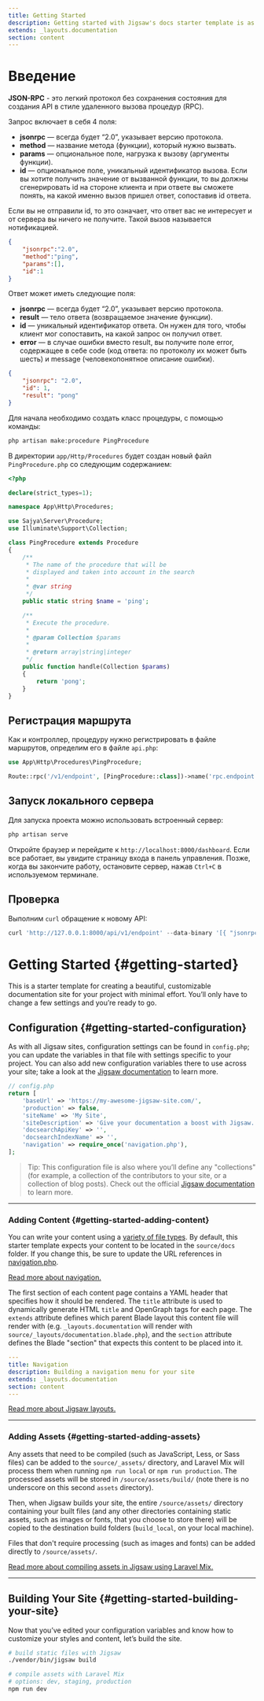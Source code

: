 ```yaml
---
title: Getting Started
description: Getting started with Jigsaw's docs starter template is as easy as 1, 2, 3.
extends: _layouts.documentation
section: content
---
```



# Введение

**JSON-RPC** - это легкий протокол без сохранения состояния для создания API в стиле удаленного вызова процедур (RPC).



Запрос включает в себя 4 поля:
- **jsonrpc** — всегда будет “2.0”, указывает версию протокола.
- **method** — название метода (функции), который нужно вызвать.
- **params** — опциональное поле, нагрузка к вызову (аргументы функции).
- **id** — опциональное поле, уникальный идентификатор вызова. Если вы хотите получить значение от вызванной функции, то вы должны сгенерировать id на стороне клиента и при ответе вы сможете понять, на какой именно вызов пришел ответ, сопоставив id ответа.

Если вы не отправили id, то это означает, что ответ вас не интересует и от сервера вы ничего не получите. Такой вызов называется нотификацией.

```json
{
    "jsonrpc":"2.0",
    "method":"ping",
    "params":[],
    "id":1
}
```

Ответ может иметь следующие поля:

- **jsonrpc** — всегда будет “2.0”, указывает версию протокола.
- **result** — тело ответа (возвращаемое значение функции).
- **id** — уникальный идентификатор ответа. Он нужен для того, чтобы клиент мог сопоставить, на какой запрос он получил ответ.
- **error** — в случае ошибки вместо result, вы получите поле error, содержащее в себе code (код ответа: по протоколу их может быть шесть) и message (человекопонятное описание ошибки).

```json
{
    "jsonrpc": "2.0",
    "id": 1,
    "result": "pong"
}
```


Для начала необходимо создать класс процедуры, с помощью команды:

```bash
php artisan make:procedure PingProcedure
```

В директории `app/Http/Procedures` будет создан новый файл `PingProcedure.php` со следующим содержанием:

```php
<?php

declare(strict_types=1);

namespace App\Http\Procedures;

use Sajya\Server\Procedure;
use Illuminate\Support\Collection;

class PingProcedure extends Procedure
{
    /**
     * The name of the procedure that will be
     * displayed and taken into account in the search
     *
     * @var string
     */
    public static string $name = 'ping';

    /**
     * Execute the procedure.
     *
     * @param Collection $params
     *
     * @return array|string|integer
     */
    public function handle(Collection $params)
    {
        return 'pong';
    }
}
```

## Регистрация маршрута

Как и контроллер, процедуру нужно регистрировать в файле маршрутов, определим его в файле `api.php`:

```php
use App\Http\Procedures\PingProcedure;

Route::rpc('/v1/endpoint', [PingProcedure::class])->name('rpc.endpoint');
```


## Запуск локального сервера

Для запуска проекта можно использовать встроенный сервер:
```php
php artisan serve
```

Откройте браузер и перейдите к `http://localhost:8000/dashboard`. Если все работает, вы увидите страницу входа в панель управления. Позже, когда вы закончите работу, остановите сервер, нажав `Ctrl+C` в используемом терминале.

## Проверка 

Выполним `curl` обращение к новому API:

```php
curl 'http://127.0.0.1:8000/api/v1/endpoint' --data-binary '[{ "jsonrpc":"2.0","method":"ping","params":[],"id" : 1 }]'
```


# Getting Started {#getting-started}

This is a starter template for creating a beautiful, customizable documentation site for your project with minimal effort. You’ll only have to change a few settings and you’re ready to go.

## Configuration {#getting-started-configuration}

As with all Jigsaw sites, configuration settings can be found in `config.php`; you can update the variables in that file with settings specific to your project. You can also add new configuration variables there to use across your site; take a look at the [Jigsaw documentation](http://jigsaw.tighten.co/docs/site-variables/) to learn more.

```php
// config.php
return [
    'baseUrl' => 'https://my-awesome-jigsaw-site.com/',
    'production' => false,
    'siteName' => 'My Site',
    'siteDescription' => 'Give your documentation a boost with Jigsaw.',
    'docsearchApiKey' => '',
    'docsearchIndexName' => '',
    'navigation' => require_once('navigation.php'),
];
```

> Tip: This configuration file is also where you’ll define any "collections" (for example, a collection of the contributors to your site, or a collection of blog posts). Check out the official [Jigsaw documentation](https://jigsaw.tighten.co/docs/collections/) to learn more.

---

### Adding Content {#getting-started-adding-content}

You can write your content using a [variety of file types](http://jigsaw.tighten.co/docs/content-other-file-types/). By default, this starter template expects your content to be located in the `source/docs` folder. If you change this, be sure to update the URL references in [navigation.php](/docs/navigation.php).

[Read more about navigation.](/docs/navigation)

The first section of each content page contains a YAML header that specifies how it should be rendered. The `title` attribute is used to dynamically generate HTML `title` and OpenGraph tags for each page. The `extends` attribute defines which parent Blade layout this content file will render with (e.g. `_layouts.documentation` will render with `source/_layouts/documentation.blade.php`), and the `section` attribute defines the Blade "section" that expects this content to be placed into it.

```yaml
---
title: Navigation
description: Building a navigation menu for your site
extends: _layouts.documentation
section: content
---
```

[Read more about Jigsaw layouts.](https://jigsaw.tighten.co/docs/content-blade/)

---

### Adding Assets {#getting-started-adding-assets}

Any assets that need to be compiled (such as JavaScript, Less, or Sass files) can be added to the `source/_assets/` directory, and Laravel Mix will process them when running `npm run local` or `npm run production`. The processed assets will be stored in `/source/assets/build/` (note there is no underscore on this second `assets` directory).

Then, when Jigsaw builds your site, the entire `/source/assets/` directory containing your built files (and any other directories containing static assets, such as images or fonts, that you choose to store there) will be copied to the destination build folders (`build_local`, on your local machine).

Files that don't require processing (such as images and fonts) can be added directly to `/source/assets/`.

[Read more about compiling assets in Jigsaw using Laravel Mix.](http://jigsaw.tighten.co/docs/compiling-assets/)

---

## Building Your Site {#getting-started-building-your-site}

Now that you’ve edited your configuration variables and know how to customize your styles and content, let’s build the site.

```bash
# build static files with Jigsaw
./vendor/bin/jigsaw build

# compile assets with Laravel Mix
# options: dev, staging, production
npm run dev
```
